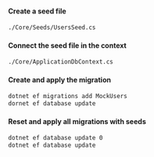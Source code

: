 #### Create a seed file

```bash
./Core/Seeds/UsersSeed.cs
```

#### Connect the seed file in the context

```bash
./Core/ApplicationDbContext.cs
```

#### Create and apply the migration

```bash
dotnet ef migrations add MockUsers
dornet ef database update
```

#### Reset and apply all migrations with seeds

```bash
dotnet ef database update 0
dotnet ef database update
```
